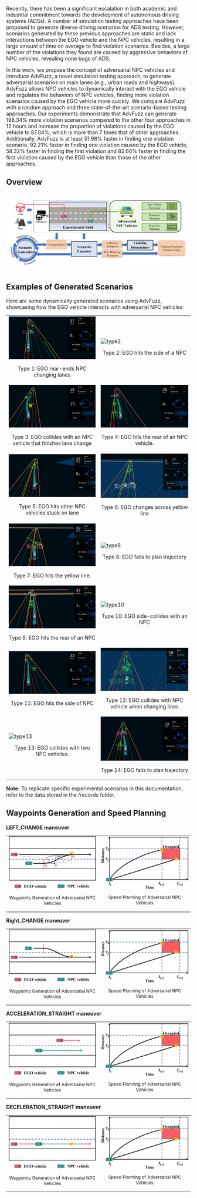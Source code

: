 Recently, there has been a significant escalation in both academic and industrial commitment towards the development of autonomous driving systems (ADSs). A number of simulation testing approaches have been proposed to generate diverse driving scenarios for ADS testing. However, scenarios generated by these previous approaches are static and lack interactions between the EGO vehicle and the NPC vehicles, resulting in a large amount of time on average to find violation scenarios. Besides, a large number of the violations they found are caused by aggressive behaviors of NPC vehicles, revealing none bugs of ADS. 

In this work, we propose the concept of adversarial NPC vehicles and introduce AdvFuzz, a novel simulation testing approach, to generate adversarial scenarios on main lanes (e.g., urban roads and highways). AdvFuzz allows NPC vehicles to dynamically interact with the EGO vehicle and regulates the behaviors of NPC vehicles, finding more violation scenarios caused by the EGO vehicle more quickly. We compare AdvFuzz with a random approach and three state-of-the-art scenario-based testing approaches. Our experiments demonstrate that AdvFuzz can generate 198.34\% more violation scenarios compared to the other four approaches in 12 hours and increase the proportion of violations caused by the EGO vehicle to 87.04\%, which is more than 7 times that of other approaches. Additionally, AdvFuzz is at least 51.98\% faster in finding one violation scenario, 92.21\% faster in finding one violation caused by the EGO vehicle, 58.32\% faster in finding the first violation and 82.60\% faster in finding the first violation caused by the EGO vehicle than those of the other approaches.

## Overview
![](/img/Overview_01.png)

## Examples of Generated Scenarios
Here are some dynamically generated scenarios using AdvFuzz, showcasing how the EGO vehicle interacts with adversarial NPC vehicles:
<table>
  <tr>
    <td>
      <img src="img/type1.gif" alt="type1" style="width: 100%;" />
      <p align="center">Type 1: EGO rear-ends NPC changing lanes</p>
    </td>
    <td>
      <img src="img/type2.gif" alt="type2" style="width: 100%;" />
      <p align="center">Type 2: EGO hits the side of a NPC</p>
    </td>
  <tr>
    <tr>
    <td>
      <img src="img/type3.gif" alt="type3" style="width: 100%;" />
      <p align="center">Type 3: EGO collides with an NPC vehicle that finishes lane change</p>
    </td>
    <td>
      <img src="img/type4.gif" alt="type4" style="width: 100%;" />
      <p align="center">Type 4: EGO hits the rear of an NPC vehicle.</p>
    </td>
  </tr>
  <tr>
    <td>
      <img src="img/type5.gif" alt="type5" style="width: 100%;" />
      <p align="center">Type 5: EGO hits other NPC vehicles stuck on lane</p>
    </td>
    <td>
      <img src="img/type6.gif" alt="type6" style="width: 100%;" />
      <p align="center">Type 6: EGO changes across yellow line</p>
    </td>
  <tr>
    <tr>
    <td>
      <img src="img/type7.gif" alt="type7" style="width: 100%;" />
      <p align="center">Type 7: EGO hits the yellow line. </p>
    </td>
    <td>
      <img src="img/type8.gif" alt="type8" style="width: 100%;" />
      <p align="center">Type 8: EGO fails to plan trajectory</p>
    </td>
  </tr>
  <tr>
    <td>
      <img src="img/type9.gif" alt="type9" style="width: 100%;" />
      <p align="center">Type 9: EGO hits the rear of an NPC</p>
    </td>
    <td>
      <img src="img/type10.gif" alt="type10" style="width: 100%;" />
      <p align="center">Type 10: EGO side-collides with an NPC</p>
    </td>
  </tr>
  <tr>
    <td>
      <img src="img/type11.gif" alt="type11" style="width: 100%;" />
      <p align="center">Type 11: EGO hits the side of NPC</p>
    </td>
    <td>
      <img src="img/type12.gif" alt="type12" style="width: 100%;" />
      <p align="center">Type 12: EGO collides with NPC vehicle when
changing lines</p>
    </td>
  </tr>
  <tr>
    <td>
      <img src="img/type13.gif" alt="type13" style="width: 100%;" />
      <p align="center">Type 13: EGO collides with two NPC vehicles.</p>
    </td>
    <td>
      <img src="img/type14.gif" alt="type14" style="width: 100%;" />
      <p align="center">Type 14: EGO fails to plan trajectory</p>
    </td>
  </tr>
</table>

<!-- 具体的复现实验场景可以参考records文件夹下的数据 -->
**Note:** To replicate specific experimental scenarios in this documentation, refer to the data stored in the /records folder.
## Waypoints Generation and Speed Planning

**LEFT_CHANGE maneuver** 
<table>
  <tr>
    <td>
      <img src="img/ST_graph1.png" alt="ST_graph1" style="width: 100%;" />
      <p align="center" style="font-size: 12px;">Waypoints Generation of Adversarial NPC Vehicles</p>
    </td>
    <td>
      <img src="img/ST_graph2.png" alt="ST_graph2" style="width: 100%;" />
      <p align="center" style="font-size: 12px;">Speed Planning of Adversarial NPC Vehicles</p>
    </td>
  </tr>
</table>

**Right_CHANGE maneuver**
<table>
  <tr>
    <td>
      <img src="img/ST_graph4.png" alt="ST_graph4" style="width: 100%;" />
      <p align="center" style="font-size: 12px;">Waypoints Generation of Adversarial NPC Vehicles</p>
    </td>
    <td>
      <img src="img/ST_graph2.png" alt="ST_graph2" style="width: 100%;" />
      <p align="center" style="font-size: 12px;">Speed Planning of Adversarial NPC Vehicles</p>
    </td>
  </tr>
</table>

**ACCELERATION_STRAIGHT maneuver**
<table>
  <tr>
    <td>
      <img src="img/ST_graph6.png" alt="ST_graph5" style="width: 100%;" />
      <p align="center" style="font-size: 12px;">Waypoints Generation of Adversarial NPC Vehicles</p>
    </td>
    <td>
      <img src="img/ST_graph2.png" alt="ST_graph6" style="width: 100%;" />
      <p align="center" style="font-size: 12px;">Speed Planning of Adversarial NPC Vehicles</p>
    </td>
  </tr>
</table>

**DECELERATION_STRAIGHT maneuver**
<table>
  <tr>
    <td>
      <img src="img/ST_graph5.png" alt="ST_graph7" style="width: 100%;" />
      <p align="center" style="font-size: 12px;">Waypoints Generation of Adversarial NPC Vehicles</p>
    </td>
    <td>
      <img src="img/ST_graph2.png" alt="ST_graph8" style="width: 100%;" />
      <p align="center" style="font-size: 12px;">Speed Planning of Adversarial NPC Vehicles</p>
    </td>
  </tr>
</table>
